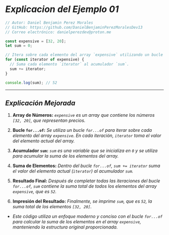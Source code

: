 <!-- Autor: Daniel Benjamin Perez Morales -->
<!-- GitHub: https://github.com/DanielBenjaminPerezMoralesDev13 -->
<!-- Gitlab: https://gitlab.com/DanielBenjaminPerezMoralesDev13 -->
<!-- Correo electrónico: danielperezdev@proton.me -->

# ***Explicacion del Ejemplo 01***

```javascript
// Autor: Daniel Benjamin Perez Morales
// GitHub: https://github.com/DanielBenjaminPerezMoralesDev13
// Correo electrónico: danielperezdev@proton.me

const expensive = [32, 20];
let sum = 0;

// Itera sobre cada elemento del array `expensive` utilizando un bucle `for...of`.
for (const iterator of expensive) {
  // Suma cada elemento `iterator` al acumulador `sum`.
  sum += iterator;
}

console.log(sum); // 52
```

---

## ***Explicación Mejorada***

1. **Array de Números:** *`expensive` es un array que contiene los números `[32, 20]`, que representan precios.*

2. **Bucle `for...of`:** *Se utiliza un bucle `for...of` para iterar sobre cada elemento del array `expensive`. En cada iteración, `iterator` toma el valor del elemento actual del array.*

3. **Acumulador `sum`:** *`sum` es una variable que se inicializa en `0` y se utiliza para acumular la suma de los elementos del array.*

4. **Suma de Elementos:** *Dentro del bucle `for...of`, `sum += iterator` suma el valor del elemento actual (`iterator`) al acumulador `sum`.*

5. **Resultado Final:** *Después de completar todas las iteraciones del bucle `for...of`, `sum` contiene la suma total de todos los elementos del array `expensive`, que es `52`.*

6. **Impresión del Resultado:** *Finalmente, se imprime `sum`, que es `52`, la suma total de los elementos `[32, 20]`.*

- *Este código utiliza un enfoque moderno y conciso con el bucle `for...of` para calcular la suma de los elementos en el array `expensive`, manteniendo la estructura original proporcionada.*
